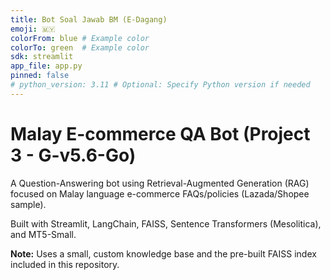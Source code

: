 ```yaml
---
title: Bot Soal Jawab BM (E-Dagang)
emoji: 🇲🇾
colorFrom: blue # Example color
colorTo: green  # Example color
sdk: streamlit
app_file: app.py
pinned: false
# python_version: 3.11 # Optional: Specify Python version if needed
---
```


# Malay E-commerce QA Bot (Project 3 - G-v5.6-Go)

A Question-Answering bot using Retrieval-Augmented Generation (RAG)
focused on Malay language e-commerce FAQs/policies (Lazada/Shopee sample).

Built with Streamlit, LangChain, FAISS, Sentence Transformers (Mesolitica), and MT5-Small.

**Note:** Uses a small, custom knowledge base and the pre-built FAISS index included in this repository.